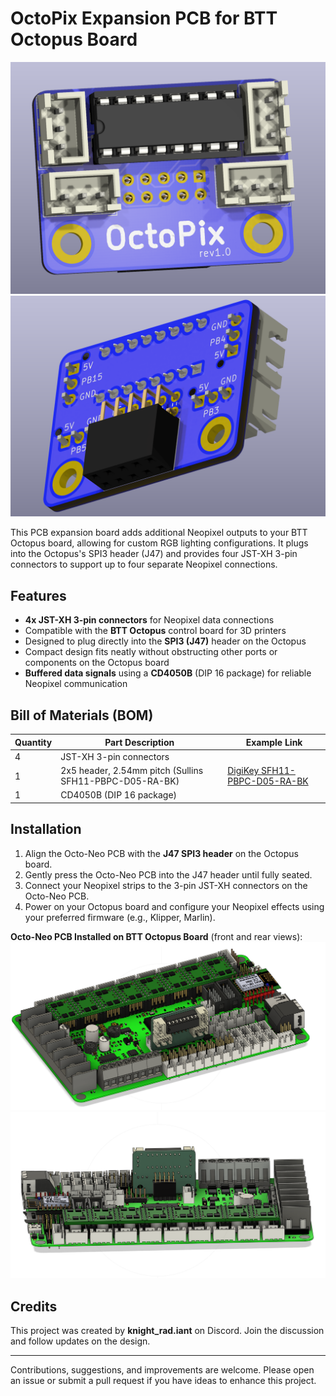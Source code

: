 # OctoPix Expansion PCB for BTT Octopus Board

![Octo-Neo Front View](images/octopix_front.png)
![Octo-Neo Rear View](images/octopix_rear.png)

This PCB expansion board adds additional Neopixel outputs to your BTT Octopus board, allowing for custom RGB lighting configurations. It plugs into the Octopus's SPI3 header (J47) and provides four JST-XH 3-pin connectors to support up to four separate Neopixel connections.

## Features

- **4x JST-XH 3-pin connectors** for Neopixel data connections
- Compatible with the **BTT Octopus** control board for 3D printers
- Designed to plug directly into the **SPI3 (J47)** header on the Octopus
- Compact design fits neatly without obstructing other ports or components on the Octopus board
- **Buffered data signals** using a **CD4050B** (DIP 16 package) for reliable Neopixel communication

## Bill of Materials (BOM)

| Quantity | Part Description                                      | Example Link                                                                                                          |
|----------|-------------------------------------------------------|-----------------------------------------------------------------------------------------------------------------------|
| 4        | JST-XH 3-pin connectors                               |                                                                                                                       |
| 1        | 2x5 header, 2.54mm pitch (Sullins SFH11-PBPC-D05-RA-BK) | [DigiKey SFH11-PBPC-D05-RA-BK](https://www.digikey.com/en/products/detail/sullins-connector-solutions/SFH11-PBPC-D05-RA-BK/1990095) |
| 1        | CD4050B (DIP 16 package)                              |                                                                                                                       |

## Installation

1. Align the Octo-Neo PCB with the **J47 SPI3 header** on the Octopus board.
2. Gently press the Octo-Neo PCB into the J47 header until fully seated.
3. Connect your Neopixel strips to the 3-pin JST-XH connectors on the Octo-Neo PCB.
4. Power on your Octopus board and configure your Neopixel effects using your preferred firmware (e.g., Klipper, Marlin).

**Octo-Neo PCB Installed on BTT Octopus Board** (front and rear views):
![Installed Front View](images/octopus_front.png)
![Installed Rear View](images/octopus_rear.png)

## Credits

This project was created by **knight_rad.iant** on Discord. Join the discussion and follow updates on the design.

---

Contributions, suggestions, and improvements are welcome. Please open an issue or submit a pull request if you have ideas to enhance this project.
